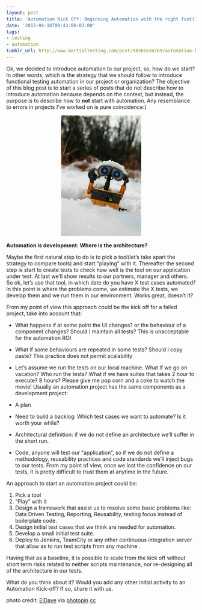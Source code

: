 ```yaml
---
layout: post
title: 'Automation Kick Off: Beginning Automation with the right foot(I)'
date: '2013-04-18T00:43:00-03:00'
tags:
- testing
- automation
tumblr_url: http://www.martialtesting.com/post/98366634769/automation-kick-off-beginning-automation-with-the
---
```

Ok, we decided to introduce automation to our project, so, how do we start? In other words, which is the strategy that we should follow to introduce functional testing automation in our project or organization? The objective of this blog post is to start a series of posts that do not describe how to introduce automation because depends on the context, but instead, the purpose is to describe how to **not** start with automation. Any resemblance to errors in projects I’ve worked on is pure coincidence:)
<p align="center">
  <img src="/assets/automation-kick-off.jpg">
</p>


**Automation is development: Where is the architecture?**

Maybe the first natural step to do is to pick a tool(let’s take apart the strategy to compare tools) and start “playing” with it. Thereafter the second step is start to create tests to check how well is the tool on our application under test. At last we’ll show results to our partners, manager and others. So ok, let’s use that tool, in which date do you have X test cases automated? In this point is where the problems come, we estimate the X tests, we develop them and we run them in our environment. Works great,  doesn’t it?

From my point of view this approach could be the kick off for a failed project, take into account that:

- What happens if at some point the UI changes? or the behaviour of a component changes? Should I maintain all tests? This is unacceptable for the automation ROI
- What if some behaviours are repeated in some tests? Should I copy paste? This practice does not permit scalability
- Let’s assume we run the tests on our local machine. What If we go on vacation? Who run the tests? What if we have suites that takes 2 hour to execute? 8 hours? Please give me pop corn and a coke to watch the movie!
Usually an automation project has the same components as a development project:

- A plan
- Need to build a backlog:  Which test cases we want to automate? Is it worth your while?
- Architectural definition: if we do not define an architecture we’ll suffer in the short run.
- Code, anyone will test our “application”, so if we do not define a methodology, reusability practices and code standards we’ll inject bugs to our tests. From my point of view, once we lost the confidence on our tests, it is pretty difficult to trust them at anytime in the future.

An approach to start an automation project could be:

1. Pick a tool
2. “Play” with it
3. Design a framework that assist us to resolve some basic problems like: Data Driven Testing, Reporting, Reusability, testing focus instead of boilerplate code.
4. Design initial test cases that we think are needed for automation.
5. Develop a small initial test suite.
6. Deploy to Jenkins, TeamCity or any other continuous integration server that allow as to run test scripts from any machine .

Having that as a baseline, it is possible to scale from the kick off without short term risks related to neither scripts maintenance, nor re-designing all of the architecture in our tests.

What do you think about it? Would you add any other initial activity to an Automation Kick-off? If so, share it with us.

photo credit: [ElDave](https://www.flickr.com/photos/eldave/3092991138/) via [photopin](http://photopin.com/) [cc](http://creativecommons.org/licenses/by-nc-sa/2.0/)
